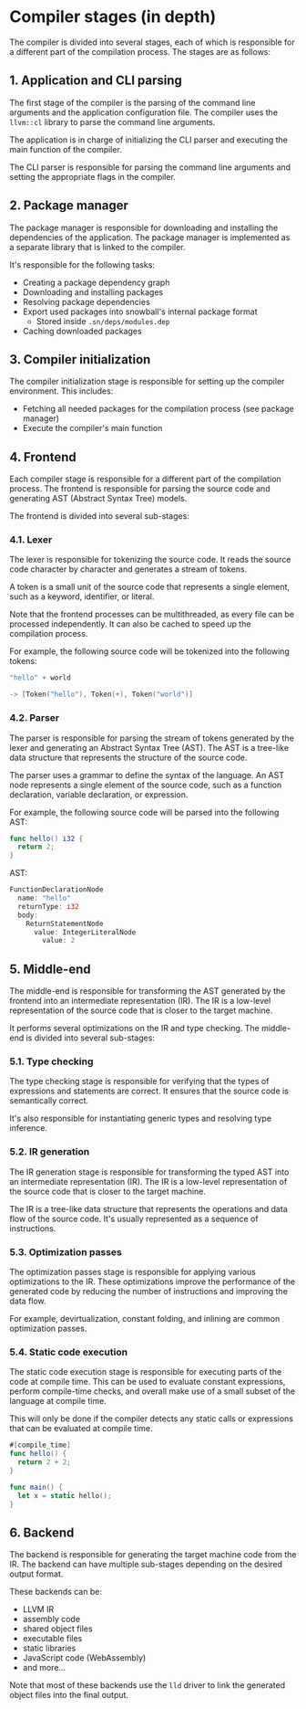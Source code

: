 
# Compiler stages (in depth)

The compiler is divided into several stages, each of which is responsible for a different part of the compilation process. The stages are as follows:

## 1. Application and CLI parsing

The first stage of the compiler is the parsing of the command line arguments and the application configuration file. The compiler uses the `llvm::cl` library to parse the command line arguments.

The application is in charge of initializing the CLI parser and executing the main function of the compiler. 

The CLI parser is responsible for parsing the command line arguments and setting the appropriate flags in the compiler.

## 2. Package manager

The package manager is responsible for downloading and installing the dependencies of the application. The package manager is implemented as a separate library that is linked to the compiler.

It's responsible for the following tasks:
* Creating a package dependency graph
* Downloading and installing packages
* Resolving package dependencies
* Export used packages into snowball's internal package format
  * Stored inside `.sn/deps/modules.dep`
* Caching downloaded packages

## 3. Compiler initialization

The compiler initialization stage is responsible for setting up the compiler environment. This includes:
* Fetching all needed packages for the compilation process (see package manager)
* Execute the compiler's main function

## 4. Frontend

Each compiler stage is responsible for a different part of the compilation process. The frontend is responsible for parsing the source code and generating AST (Abstract Syntax Tree) models.

The frontend is divided into several sub-stages:

### 4.1. Lexer

The lexer is responsible for tokenizing the source code. It reads the source code character by character and generates a stream of tokens. 

A token is a small unit of the source code that represents a single element, such as a keyword, identifier, or literal.

Note that the frontend processes can be multithreaded, as every file can be processed independently. It can also be cached to speed up the compilation process.

For example, the following source code will be tokenized into the following tokens:

```c
"hello" + world 

-> [Token("hello"), Token(+), Token("world")]
```

### 4.2. Parser

The parser is responsible for parsing the stream of tokens generated by the lexer and generating an Abstract Syntax Tree (AST). The AST is a tree-like data structure that represents the structure of the source code.

The parser uses a grammar to define the syntax of the language. An AST node represents a single element of the source code, such as a function declaration, variable declaration, or expression.  

For example, the following source code will be parsed into the following AST:

```swift
func hello() i32 {
  return 2;
}
```

AST:

```rs
FunctionDeclarationNode
  name: "hello"
  returnType: i32
  body:
    ReturnStatementNode
      value: IntegerLiteralNode
        value: 2
```

## 5. Middle-end

The middle-end is responsible for transforming the AST generated by the frontend into an intermediate representation (IR). The IR is a low-level representation of the source code that is closer to the target machine.

It performs several optimizations on the IR and type checking. The middle-end is divided into several sub-stages:

### 5.1. Type checking

The type checking stage is responsible for verifying that the types of expressions and statements are correct. It ensures that the source code is semantically correct.

It's also responsible for instantiating generic types and resolving type inference.

### 5.2. IR generation

The IR generation stage is responsible for transforming the typed AST into an intermediate representation (IR). The IR is a low-level representation of the source code that is closer to the target machine.

The IR is a tree-like data structure that represents the operations and data flow of the source code. It's usually represented as a sequence of instructions.

### 5.3. Optimization passes

The optimization passes stage is responsible for applying various optimizations to the IR. These optimizations improve the performance of the generated code by reducing the number of instructions and improving the data flow.

For example, devirtualization, constant folding, and inlining are common optimization passes.

### 5.4. Static code execution

The static code execution stage is responsible for executing parts of the code at compile time. This can be used to evaluate constant expressions, perform compile-time checks, and overall make use of a small subset of the language at compile time.

This will only be done if the compiler detects any static calls or expressions that can be evaluated at compile time.

```swift
#[compile_time]
func hello() {
  return 2 + 2;
}

func main() {
  let x = static hello();
}
```

## 6. Backend

The backend is responsible for generating the target machine code from the IR. The backend can have multiple sub-stages depending on the desired output format.

These backends can be:
* LLVM IR
* assembly code
* shared object files
* executable files
* static libraries
* JavaScript code (WebAssembly)
* and more...

Note that most of these backends use the `lld` driver to link the generated object files into the final output.
